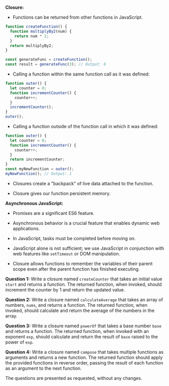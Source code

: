 
**Closure:**

- Functions can be returned from other functions in JavaScript.

```javascript
function createFunction() {
  function multiplyBy2(num) {
    return num * 2;
  }
  return multiplyBy2;
}

const generateFunc = createFunction();
const result = generateFunc(3); // Output: 6
```

- Calling a function within the same function call as it was defined:

```javascript
function outer() {
  let counter = 0;
  function incrementCounter() {
    counter++;
  }
  incrementCounter();
}
outer();
```

- Calling a function outside of the function call in which it was defined:

```javascript
function outer() {
  let counter = 0;
  function incrementCounter() {
    counter++;
  }
  return incrementCounter;
}
const myNewFunction = outer();
myNewFunction(); // Output: 1
```

- Closures create a "backpack" of live data attached to the function.

- Closure gives our function persistent memory.

**Asynchronous JavaScript:**

- Promises are a significant ES6 feature.

- Asynchronous behavior is a crucial feature that enables dynamic web applications.

- In JavaScript, tasks must be completed before moving on.

- JavaScript alone is not sufficient; we use JavaScript in conjunction with web features like `setTimeout` or DOM manipulation.

- Closure allows functions to remember the variables of their parent scope even after the parent function has finished executing.


**Question 1:**
Write a closure named `createCounter` that takes an initial value `start` and returns a function. The returned function, when invoked, should increment the counter by 1 and return the updated value.



**Question 2:**
Write a closure named `calculateAverage` that takes an array of numbers, `nums`, and returns a function. The returned function, when invoked, should calculate and return the average of the numbers in the array.



**Question 3:**
Write a closure named `powerOf` that takes a base number `base` and returns a function. The returned function, when invoked with an exponent `exp`, should calculate and return the result of `base` raised to the power of `exp`.



**Question 4:**
Write a closure named `compose` that takes multiple functions as arguments and returns a new function. The returned function should apply the provided functions in reverse order, passing the result of each function as an argument to the next function.

The questions are presented as requested, without any changes.



